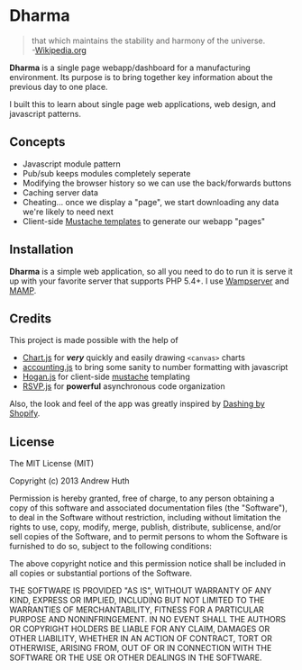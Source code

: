 Dharma
======

>that which maintains the stability and harmony of the universe.  
>-[Wikipedia.org](http://en.wikipedia.org/wiki/Dharma)

__Dharma__ is a single page webapp/dashboard for a manufacturing environment.  Its purpose is to bring together key information about the previous day to one place.

I built this to learn about single page web applications, web design, and javascript patterns.

## Concepts

* Javascript module pattern
* Pub/sub keeps modules completely seperate
* Modifying the browser history so we can use the back/forwards buttons
* Caching server data
* Cheating... once we display a "page", we start downloading any data we're likely to need next
* Client-side [Mustache templates](http://mustache.github.io/) to generate our webapp "pages"

## Installation

__Dharma__ is a simple web application, so all you need to do to run it is serve it up with your favorite server that supports PHP 5.4+.  I use [Wampserver](http://www.wampserver.com/en/) and [MAMP](http://www.mamp.info/en/index.html).

## Credits
This project is made possible with the help of
* [Chart.js](http://www.chartjs.org/) for *__very__* quickly and easily drawing `<canvas>` charts
* [accounting.js](http://josscrowcroft.github.io/accounting.js/) to bring some sanity to number formatting with javascript
* [Hogan.js](http://twitter.github.io/hogan.js/) for client-side [mustache](http://mustache.github.io/) templating
* [RSVP.js](https://github.com/tildeio/rsvp.js?utm_source=javascriptweekly) for __powerful__ asynchronous code organization

Also, the look and feel of the app was greatly inspired by [Dashing by Shopify](http://shopify.github.io/dashing/).

## License

The MIT License (MIT)

Copyright (c) 2013 Andrew Huth

Permission is hereby granted, free of charge, to any person obtaining a copy
of this software and associated documentation files (the "Software"), to deal
in the Software without restriction, including without limitation the rights
to use, copy, modify, merge, publish, distribute, sublicense, and/or sell
copies of the Software, and to permit persons to whom the Software is
furnished to do so, subject to the following conditions:

The above copyright notice and this permission notice shall be included in
all copies or substantial portions of the Software.

THE SOFTWARE IS PROVIDED "AS IS", WITHOUT WARRANTY OF ANY KIND, EXPRESS OR
IMPLIED, INCLUDING BUT NOT LIMITED TO THE WARRANTIES OF MERCHANTABILITY,
FITNESS FOR A PARTICULAR PURPOSE AND NONINFRINGEMENT. IN NO EVENT SHALL THE
AUTHORS OR COPYRIGHT HOLDERS BE LIABLE FOR ANY CLAIM, DAMAGES OR OTHER
LIABILITY, WHETHER IN AN ACTION OF CONTRACT, TORT OR OTHERWISE, ARISING FROM,
OUT OF OR IN CONNECTION WITH THE SOFTWARE OR THE USE OR OTHER DEALINGS IN
THE SOFTWARE.
